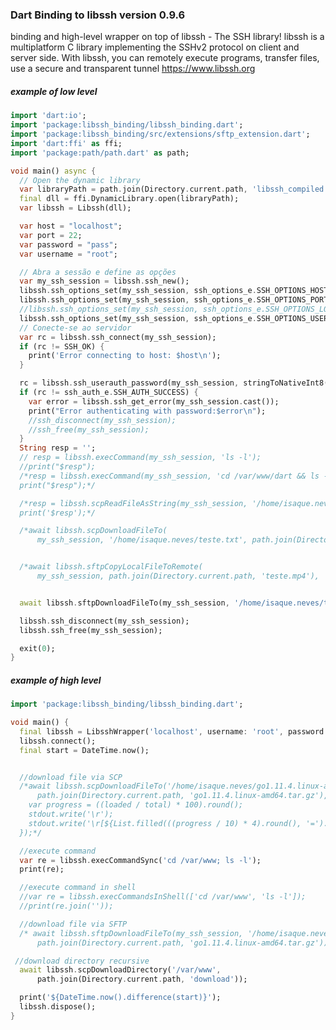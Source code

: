 ### Dart Binding to libssh version 0.9.6

binding and high-level wrapper on top of libssh - The SSH library! libssh is a multiplatform C library implementing the SSHv2 protocol on client and server side. With libssh, you can remotely execute programs, transfer files, use a secure and transparent tunnel https://www.libssh.org

##### example of low level

```dart
import 'dart:io';
import 'package:libssh_binding/libssh_binding.dart';
import 'package:libssh_binding/src/extensions/sftp_extension.dart';
import 'dart:ffi' as ffi;
import 'package:path/path.dart' as path;

void main() async {
  // Open the dynamic library
  var libraryPath = path.join(Directory.current.path, 'libssh_compiled', 'ssh.dll');
  final dll = ffi.DynamicLibrary.open(libraryPath);
  var libssh = Libssh(dll);

  var host = "localhost";
  var port = 22;
  var password = "pass";
  var username = "root";

  // Abra a sessão e define as opções
  var my_ssh_session = libssh.ssh_new();
  libssh.ssh_options_set(my_ssh_session, ssh_options_e.SSH_OPTIONS_HOST, stringToNativeVoid(host));
  libssh.ssh_options_set(my_ssh_session, ssh_options_e.SSH_OPTIONS_PORT, intToNativeVoid(port));
  //libssh.ssh_options_set(my_ssh_session, ssh_options_e.SSH_OPTIONS_LOG_VERBOSITY, intToNativeVoid(SSH_LOG_PROTOCOL));
  libssh.ssh_options_set(my_ssh_session, ssh_options_e.SSH_OPTIONS_USER, stringToNativeVoid(username));
  // Conecte-se ao servidor
  var rc = libssh.ssh_connect(my_ssh_session);
  if (rc != SSH_OK) {
    print('Error connecting to host: $host\n');
  }

  rc = libssh.ssh_userauth_password(my_ssh_session, stringToNativeInt8(username), stringToNativeInt8(password));
  if (rc != ssh_auth_e.SSH_AUTH_SUCCESS) {
    var error = libssh.ssh_get_error(my_ssh_session.cast());
    print("Error authenticating with password:$error\n");
    //ssh_disconnect(my_ssh_session);
    //ssh_free(my_ssh_session);
  }
  String resp = '';
  // resp = libssh.execCommand(my_ssh_session, 'ls -l');
  //print("$resp");
  /*resp = libssh.execCommand(my_ssh_session, 'cd /var/www/dart && ls -l');
  print("$resp");*/

  /*resp = libssh.scpReadFileAsString(my_ssh_session, '/home/isaque.neves/teste.txt');
  print('$resp');*/

  /*await libssh.scpDownloadFileTo(
      my_ssh_session, '/home/isaque.neves/teste.txt', path.join(Directory.current.path, 'teste.txt'));*/


  /*await libssh.sftpCopyLocalFileToRemote(
      my_ssh_session, path.join(Directory.current.path, 'teste.mp4'), '/home/isaque.neves/teste.mp4');*/


  await libssh.sftpDownloadFileTo(my_ssh_session, '/home/isaque.neves/teste.mp4', path.join(Directory.current.path, 'teste.mp4'));

  libssh.ssh_disconnect(my_ssh_session);
  libssh.ssh_free(my_ssh_session);

  exit(0);
}

```
##### example of high level

```dart
import 'package:libssh_binding/libssh_binding.dart';

void main() {
  final libssh = LibsshWrapper('localhost', username: 'root', password: 'pass', port: 22);
  libssh.connect();
  final start = DateTime.now();


  //download file via SCP
  /*await libssh.scpDownloadFileTo('/home/isaque.neves/go1.11.4.linux-amd64.tar.gz',
      path.join(Directory.current.path, 'go1.11.4.linux-amd64.tar.gz'), callbackStats: (total, loaded) {
    var progress = ((loaded / total) * 100).round();
    stdout.write('\r');
    stdout.write('\r[${List.filled(((progress / 10) * 4).round(), '=').join()}] $progress%');
  });*/

  //execute command
  var re = libssh.execCommandSync('cd /var/www; ls -l');
  print(re);

  //execute command in shell
  //var re = libssh.execCommandsInShell(['cd /var/www', 'ls -l']);
  //print(re.join(''));

  //download file via SFTP
  /* await libssh.sftpDownloadFileTo(my_ssh_session, '/home/isaque.neves/go1.11.4.linux-amd64.tar.gz',
      path.join(Directory.current.path, 'go1.11.4.linux-amd64.tar.gz'));*/

 //download directory recursive
  await libssh.scpDownloadDirectory('/var/www',
      path.join(Directory.current.path, 'download'));

  print('${DateTime.now().difference(start)}');
  libssh.dispose();
}

```
<!-- 

dart run ffigen --config  ffigen.yaml
go1.11.4.linux-amd64.tar.gz 120MB file
dart run --observe --pause-isolates-on-start .\example\main.dart
Measure-Command {pscp -pw Ins257257 isaque.neves@192.168.133.13:/home/isaque.neves/go1.11.4.linux-amd64.tar.gz ./go1.11.4.linux-amd64.tar.gz }

git filter-branch --tree-filter 'rm -rf libssh_binding/libssh_c_wrapper/x64/Release/go1.11.4.linux-amd64.tar.gz' HEAD

git filter-branch -f --tree-filter 'rm -f /path/to/file' HEAD --all

 perf record -g dart --generate-perf-events-symbols main.dart

 perf report --no-children -i perf.data
-->

